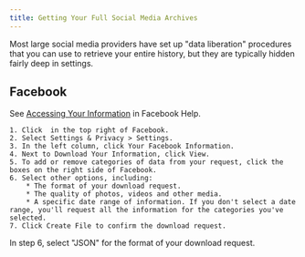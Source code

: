 ```yaml
---
title: Getting Your Full Social Media Archives
---
```


Most large social media providers have set up "data liberation" procedures that you can use to retrieve your entire history, but they are typically hidden fairly deep in settings.

## Facebook 

See [Accessing Your Information](https://www.facebook.com/help/1701730696756992) in Facebook Help.
```
1. Click  in the top right of Facebook.
2. Select Settings & Privacy > Settings.
3. In the left column, click Your Facebook Information.
4. Next to Download Your Information, click View.
5. To add or remove categories of data from your request, click the boxes on the right side of Facebook.
6. Select other options, including:
    * The format of your download request.
    * The quality of photos, videos and other media.
    * A specific date range of information. If you don't select a date range, you'll request all the information for the categories you've selected.
7. Click Create File to confirm the download request.
```
In step 6, select "JSON" for the format of your download request.